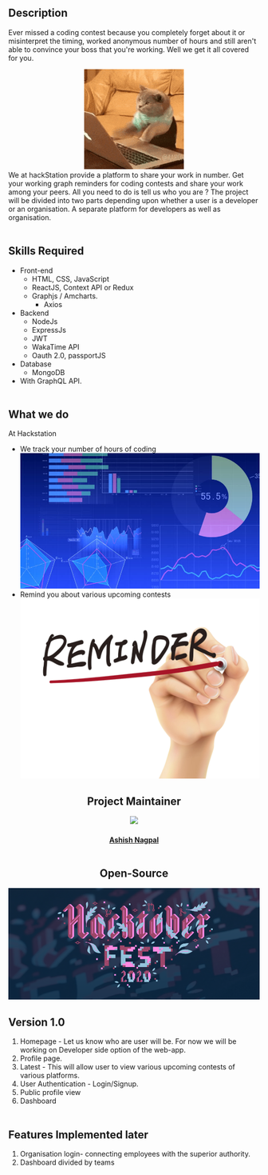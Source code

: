 ## Description
Ever missed a coding contest because you completely forget about it or misinterpret the timing, worked anonymous number of hours and still aren't able to convince your boss that you're working. 
Well we get it all covered for you.
<div align="center">  
<img src ="assets/github-files/codingGif.gif" />  
</div>
We at hackStation provide a platform to share your work in number. Get your working graph
 reminders for coding contests and share your work among your peers. All you need to do is tell us who you are ? 
 The project will be divided into two parts depending upon whether a user is a developer or an organisation. A separate platform for developers as well as organisation.
<br></br>

## Skills Required
- Front-end
  - HTML, CSS, JavaScript
  - ReactJS, Context API or Redux
  - Graphjs / Amcharts.
	- Axios
- Backend
  - NodeJs
  - ExpressJs
  - JWT
  - WakaTime API
  - Oauth 2.0, passportJS
- Database
  - MongoDB
- With GraphQL API.
<br></br>

## What we do
At Hackstation 
- We track your number of hours of coding
![](assets/github-files/graphImage.jpg)
- Remind you about various upcoming contests
![](assets/github-files/reminderImage.jpg)

<h2 align= "center"><b> Project Maintainer</b></h2>

<div align="center">
<img src="https://avatars0.githubusercontent.com/u/36301481?v=4&size=200">
</div>

<a href="https://github.com/ashishnagpal2498">
<h4 align="center"><b>Ashish Nagpal</b></a>
<br></br>  

<h2 align= "center"><b> Open-Source</b></h2>

<div align="center">
<img src="./assets/github-files/hackoctober.png">
</div>

## Version 1.0
1. Homepage - Let us know who are user will be. For now we will be working on Developer side option of the web-app.
2. Profile page.
3. Latest - This will allow user to view various upcoming contests of various platforms.
4. User Authentication - Login/Signup.
5. Public profile view
6. Dashboard
<br></br>

## Features Implemented later
1. Organisation login- connecting employees with the superior authority.
2. Dashboard divided by teams
